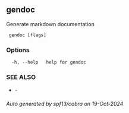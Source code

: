 ##  gendoc

Generate markdown documentation

```
 gendoc [flags]
```

### Options

```
  -h, --help   help for gendoc
```

### SEE ALSO

* [](.md)	 - 

###### Auto generated by spf13/cobra on 19-Oct-2024
